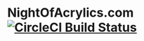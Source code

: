# NightOfAcrylics.com [![CircleCI Build Status](https://circleci.com/gh/felicianotech/nightofacrylics.com.svg?style=shield)](https://circleci.com/gh/felicianotech/nightofacrylics.com)
